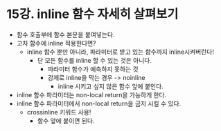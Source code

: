 # 15강. inline 함수 자세히 살펴보기
- 함수 호출부에 함수 본문을 붙여넣는다.
- 고차 함수에 inline 적용한다면?
  - inline 함수 뿐만 아니라, 파라미터로 받고 있는 함수까지 inline시켜버린다!
    - 단 모든 함수를 inline 할 수 있는 것은 아니다.
      - 파라미터 함수가 예측하지 못하는 것
      - 강제로 inline을 막는 경우 -> noinline
        - inline 시키고 싶지 않은 함수 앞에 붙인다.
- inline 함수 파라미터는 non-local return을 가능하게 한다.
- inline 함수 파라미터에서 non-local return을 금지 시킬 수 있다.
  - crossinline 키워드 사용!
    - 함수 앞에 붙이면 된다.